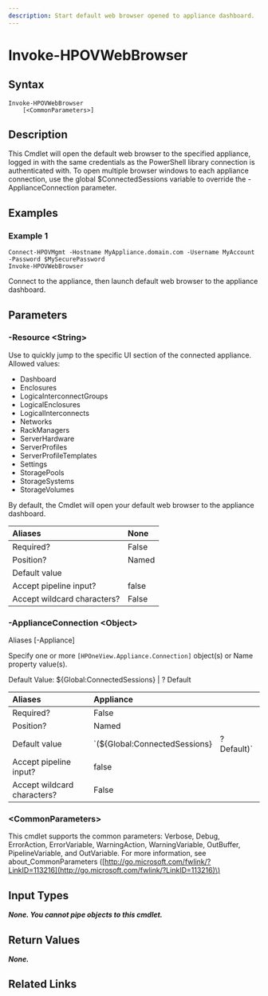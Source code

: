 ```yaml
---
description: Start default web browser opened to appliance dashboard.
---
```


# Invoke-HPOVWebBrowser

## Syntax

```text
Invoke-HPOVWebBrowser
    [<CommonParameters>]
```

## Description

This Cmdlet will open the default web browser to the specified appliance, logged in with the same credentials as the PowerShell library connection is authenticated with. To open multiple browser windows to each appliance connection, use the global $ConnectedSessions variable to override the -ApplianceConnection parameter.

## Examples

### Example 1

```text
Connect-HPOVMgmt -Hostname MyAppliance.domain.com -Username MyAccount -Password $MySecurePassword
Invoke-HPOVWebBrowser
```

Connect to the appliance, then launch default web browser to the appliance dashboard.

## Parameters

### -Resource &lt;String&gt;

Use to quickly jump to the specific UI section of the connected appliance. Allowed values:

* Dashboard
* Enclosures
* LogicaInterconnectGroups
* LogicalEnclosures
* LogicalInterconnects
* Networks
* RackManagers
* ServerHardware
* ServerProfiles
* ServerProfileTemplates
* Settings
* StoragePools
* StorageSystems
* StorageVolumes

By default, the Cmdlet will open your default web browser to the appliance dashboard.

| Aliases | None |
| :--- | :--- |
| Required? | False |
| Position? | Named |
| Default value |  |
| Accept pipeline input? | false |
| Accept wildcard characters? | False |

### -ApplianceConnection &lt;Object&gt;

Aliases \[-Appliance\]

Specify one or more `[HPOneView.Appliance.Connection]` object\(s\) or Name property value\(s\).

Default Value: ${Global:ConnectedSessions} \| ? Default

| Aliases | Appliance |  |
| :--- | :--- | :--- |
| Required? | False |  |
| Position? | Named |  |
| Default value | \`\(${Global:ConnectedSessions} | ? Default\)\` |
| Accept pipeline input? | false |  |
| Accept wildcard characters? | False |  |

### &lt;CommonParameters&gt;

This cmdlet supports the common parameters: Verbose, Debug, ErrorAction, ErrorVariable, WarningAction, WarningVariable, OutBuffer, PipelineVariable, and OutVariable. For more information, see about\_CommonParameters \([http://go.microsoft.com/fwlink/?LinkID=113216](http://go.microsoft.com/fwlink/?LinkID=113216)\)

## Input Types

_**None. You cannot pipe objects to this cmdlet.**_

## Return Values

_**None.**_

## Related Links

